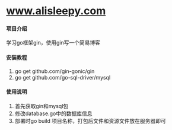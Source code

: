 # www.alisleepy.com

#### 项目介绍
学习go框架gin，使用gin写一个简易博客


#### 安装教程
1. go get github.com/gin-gonic/gin
2. go get github.com/go-sql-driver/mysql

#### 使用说明

1. 首先获取gin和mysql包
2. 修改database.go中的数据库信息
3. 部署时go build 项目名称，打包后文件和资源文件放在服务器即可